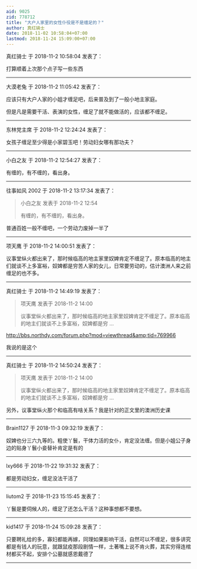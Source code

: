 ```yaml
---
aid: 9025
zid: 778712
title: "大户人家里的女性仆役是不是缠足的？"
author: 真红骑士
date: 2018-11-02 10:58:04+07:00
lastmod: 2018-11-24 15:09:00+07:00
---
```


真红骑士 于 2018-11-2 10:58:04 发表了：

打算顺着上次那个点子写一些东西

---

大漠老兔 于 2018-11-2 11:05:42 发表了：

应该只有大户人家的小姐才缠足吧，后来普及到了一般小地主家庭。

但是凡是需要干活、表演的女性，缠足了就不能做活的，应该都不缠足。

---

东林党主席 于 2018-11-2 12:24:24 发表了：

女孩子缠足至少得是小家碧玉吧！劳动妇女哪有那功夫？

---

小白之友 于 2018-11-2 12:54:27 发表了：

有缠的，有不缠的，看出身。

---

往事如风 2002 于 2018-11-2 13:17:34 发表了：

> 小白之友 发表于 2018-11-2 12:54
>
> 有缠的，有不缠的，看出身。

普通百姓一般不缠吧，一个劳动力废掉一半了

---

项天鹰 于 2018-11-2 14:00:51 发表了：

议事堂纵火都出来了，那时候临高的地主家里奴婢肯定不缠足了。原本临高的地主们就谈不上多富裕，奴婢都是穷苦人家的女儿，日常要劳动的，估计澳洲人来之前缠足的也不多。

---

真红骑士 于 2018-11-2 14:49:19 发表了：

> 项天鹰 发表于 2018-11-2 14:00
>
> 议事堂纵火都出来了，那时候临高的地主家里奴婢肯定不缠足了。原本临高的地主们就谈不上多富裕，奴婢都是穷 ...

http://bbs.northdy.com/forum.php?mod=viewthread&amp;tid=769966

我说的是这个

---

真红骑士 于 2018-11-2 14:50:24 发表了：

> 项天鹰 发表于 2018-11-2 14:00
>
> 议事堂纵火都出来了，那时候临高的地主家里奴婢肯定不缠足了。原本临高的地主们就谈不上多富裕，奴婢都是穷 ...

另外，议事堂纵火那个和临高有啥关系？我是针对的正文里的澳洲历史课

---

Brain1127 于 2018-11-3 09:32:19 发表了：

奴婢也分三六九等的。粗使丫鬟，干体力活的女仆，肯定没法缠。但是小姐公子身边的贴身丫鬟小妾替补肯定是有的

---

lxy666 于 2018-11-22 19:31:32 发表了：

都是劳动妇女，缠足没法干活了

---

liutom2 于 2018-11-23 15:15:45 发表了：

丫鬟是要伺候人的，缠足了还怎么干活？这种事想都不要想。

---

kid1417 于 2018-11-24 15:09:28 发表了：

只要聘礼给的多，寡妇都能再嫁，同理如果影响干活，自然可以不缠足，很多讲究都是有钱人的玩意，就跟鼠疫那段剧情一样，土著嘴上说不肯火葬，其实穷得连棺材都买不起，安排个公墓就感恩戴德了

---
